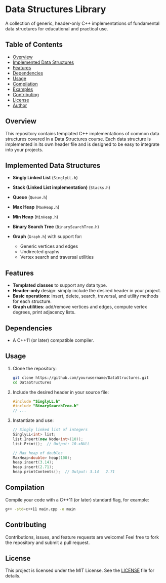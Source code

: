 # Data Structures Library

A collection of generic, header-only C++ implementations of fundamental data structures for educational and practical use.

## Table of Contents

* [Overview](#overview)
* [Implemented Data Structures](#implemented-data-structures)
* [Features](#features)
* [Dependencies](#dependencies)
* [Usage](#usage)
* [Compilation](#compilation)
* [Examples](#examples)
* [Contributing](#contributing)
* [License](#license)
* [Author](#author)

## Overview

This repository contains templated C++ implementations of common data structures covered in a Data Structures course. Each data structure is implemented in its own header file and is designed to be easy to integrate into your projects.

## Implemented Data Structures

* **Singly Linked List** (`SinglyLL.h`)
* **Stack (Linked List implementation)** (`Stacks.h`)
* **Queue** (`Queue.h`)
* **Max Heap** (`MaxHeap.h`)
* **Min Heap** (`MinHeap.h`)
* **Binary Search Tree** (`BinarySearchTree.h`)
* **Graph** (`Graph.h`) with support for:

  * Generic vertices and edges
  * Undirected graphs
  * Vertex search and traversal utilities

## Features

* **Templated classes** to support any data type.
* **Header-only** design: simply include the desired header in your project.
* **Basic operations**: insert, delete, search, traversal, and utility methods for each structure.
* **Graph utilities**: add/remove vertices and edges, compute vertex degrees, print adjacency lists.

## Dependencies

* A C++11 (or later) compatible compiler.

## Usage

1. Clone the repository:

   ```bash
   git clone https://github.com/yourusername/DataStructures.git
   cd DataStructures
   ```

2. Include the desired header in your source file:

   ```cpp
   #include "SinglyLL.h"
   #include "BinarySearchTree.h"
   // ...
   ```

3. Instantiate and use:

   ```cpp
   // Singly linked list of integers
   SinglyLL<int> list;
   list.Insert(new Node<int>(10));
   list.Print();  // Output: 10->NULL

   // Max heap of doubles
   MaxHeap<double> heap(100);
   heap.insert(3.14);
   heap.insert(2.71);
   heap.printContents();  // Output: 3.14	2.71
   ```

## Compilation

Compile your code with a C++11 (or later) standard flag, for example:

```bash
g++ -std=c++11 main.cpp -o main
```

## Contributing

Contributions, issues, and feature requests are welcome! Feel free to fork the repository and submit a pull request.

## License

This project is licensed under the MIT License. See the [LICENSE](LICENSE) file for details.

